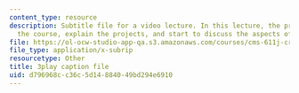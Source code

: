 ```yaml
---
content_type: resource
description: Subtitle file for a video lecture. In this lecture, the professors introduce
  the course, explain the projects, and start to discuss the aspects of various games.
file: https://ol-ocw-studio-app-qa.s3.amazonaws.com/courses/cms-611j-creating-video-games-fall-2014/d796968cc36c5d14884049bd294e6910_pfDfriSjFbY.vtt
file_type: application/x-subrip
resourcetype: Other
title: 3play caption file
uid: d796968c-c36c-5d14-8840-49bd294e6910
---
```

